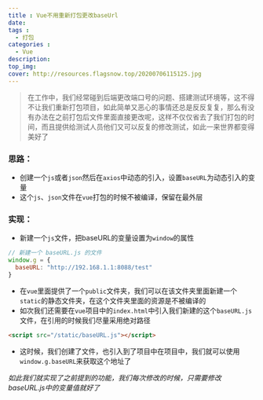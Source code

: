 ```yaml
---
title : Vue不用重新打包更改baseUrl
date:
tags : 
  - 打包
categories : 
  - Vue
description: 
top_img: 
cover: http://resources.flagsnow.top/20200706115125.jpg
---
```

> 在工作中，我们经常碰到后端更改端口号的问题、搭建测试环境等，这不得不让我们重新打包项目，如此简单又恶心的事情还总是反反复复，那么有没有办法在之前打包后文件里面直接更改呢，这样不仅仅省去了我们打包的时间，而且提供给测试人员他们又可以反复的修改测试，如此一来世界都变得美好了

### 思路：
- 创建一个`js`或者`json`然后在`axios`中动态的引入，设置`baseURL`为动态引入的变量
- 这个`js`、`json`文件在`vue`打包的时候不被编译，保留在最外层

### 实现：
- 新建一个`js`文件，把baseURL的变量设置为`window`的属性
```javascript
// 新建一个 baseURL.js 的文件
window.g = {
  baseURL: "http://192.168.1.1:8088/test"
}
```
- 在`vue`里面提供了一个`public`文件夹，我们可以在该文件夹里面新建一个`static`的静态文件夹，在这个文件夹里面的资源是不被编译的
- 如次我们还需要在`vue`项目中的`index.html`中引入我们新建的这个`baseURL.js`文件，在引用的时候我们尽量采用绝对路径
```html
<script src="/static/baseURL.js"></script>
```
- 这时候，我们创建了文件，也引入到了项目中在项目中，我们就可以使用`window.g.baseURL`来获取这个地址了


*如此我们就实现了之前提到的功能，我们每次修改的时候，只需要修改baseURL.js中的变量值就好了*